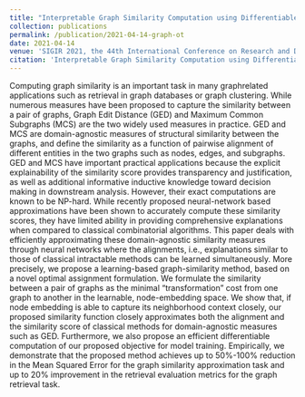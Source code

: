 ```yaml
---
title: "Interpretable Graph Similarity Computation using Differentiable Optimal Assignment"
collection: publications
permalink: /publication/2021-04-14-graph-ot
date: 2021-04-14
venue: 'SIGIR 2021, the 44th International Conference on Research and Development in Information Retrieval'
citation: 'Interpretable Graph Similarity Computation using Differentiable Optimal Assignment. K Doan, S Manchanda, S Mahapatra, C Reddy, 2021.'
---
```

Computing graph similarity is an important task in many graphrelated applications such as retrieval in graph databases or graph clustering. While numerous measures have been proposed to capture the similarity between a pair of graphs, Graph Edit Distance (GED) and Maximum Common Subgraphs (MCS) are the two widely
used measures in practice. GED and MCS are domain-agnostic measures of structural similarity between the graphs, and define the similarity as a function of pairwise alignment of different entities in the two graphs such as nodes, edges, and subgraphs. GED and MCS have important practical applications because the explicit explainability of the similarity score provides transparency and justification, as well as additional informative inductive knowledge toward decision making in downstream analysis. However, their
exact computations are known to be NP-hard. While recently proposed neural-network based approximations have been shown to accurately compute these similarity scores, they have limited ability in providing comprehensive explanations when compared to classical combinatorial algorithms. This paper deals with efficiently approximating these domain-agnostic similarity measures through neural networks where the alignments, i.e., explanations similar to those of classical intractable methods can be learned simultaneously. More precisely, we propose a learning-based graph-similarity method, based on a novel optimal assignment formulation. We formulate the similarity between a pair of graphs as the minimal
“transformation” cost from one graph to another in the learnable, node-embedding space. We show that, if node embedding is able to capture its neighborhood context closely, our proposed similarity function closely approximates both the alignment and the similarity score of classical methods for domain-agnostic measures such as GED. Furthermore, we also propose an efficient differentiable computation of our proposed objective for model training. Empirically, we demonstrate that the proposed method achieves up to 50%-100% reduction in the Mean Squared Error for the graph similarity approximation task and up to 20% improvement in the retrieval evaluation metrics for the graph retrieval task.